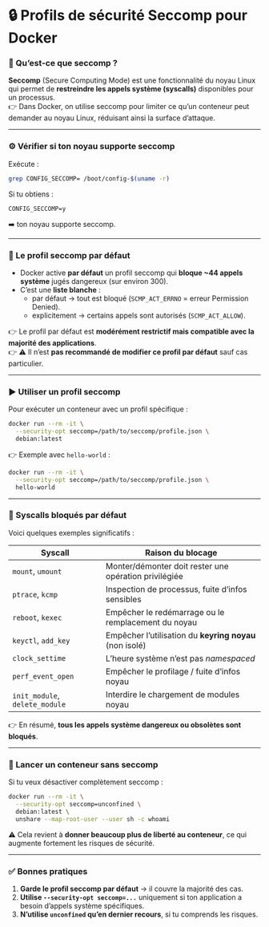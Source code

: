 # 🔒 Profils de sécurité Seccomp pour Docker

### 📝 Qu’est-ce que **seccomp** ?

**Seccomp** (Secure Computing Mode) est une fonctionnalité du noyau Linux qui permet de **restreindre les appels système (syscalls)** disponibles pour un processus.\
👉 Dans Docker, on utilise seccomp pour limiter ce qu’un conteneur peut demander au noyau Linux, réduisant ainsi la surface d’attaque.

***

### ⚙️ Vérifier si ton noyau supporte seccomp

Exécute :

```bash
grep CONFIG_SECCOMP= /boot/config-$(uname -r)
```

Si tu obtiens :

```
CONFIG_SECCOMP=y
```

➡️ ton noyau supporte seccomp.

***

### 📂 Le profil seccomp par défaut

* Docker active **par défaut** un profil seccomp qui **bloque \~44 appels système** jugés dangereux (sur environ 300).
* C’est une **liste blanche** :
  * par défaut → tout est bloqué (`SCMP_ACT_ERRNO` = erreur Permission Denied).
  * explicitement → certains appels sont autorisés (`SCMP_ACT_ALLOW`).

👉 Le profil par défaut est **modérément restrictif mais compatible avec la majorité des applications**.\
👉 ⚠️ Il n’est **pas recommandé de modifier ce profil par défaut** sauf cas particulier.

***

### ▶️ Utiliser un profil seccomp

Pour exécuter un conteneur avec un profil spécifique :

```bash
docker run --rm -it \
  --security-opt seccomp=/path/to/seccomp/profile.json \
  debian:latest
```

👉 Exemple avec `hello-world` :

```bash
docker run --rm -it \
  --security-opt seccomp=/path/to/seccomp/profile.json \
  hello-world
```

***

### 🚫 Syscalls bloqués par défaut

Voici quelques exemples significatifs :

| **Syscall**                    | **Raison du blocage**                                   |
| ------------------------------ | ------------------------------------------------------- |
| `mount`, `umount`              | Monter/démonter doit rester une opération privilégiée   |
| `ptrace`, `kcmp`               | Inspection de processus, fuite d’infos sensibles        |
| `reboot`, `kexec`              | Empêcher le redémarrage ou le remplacement du noyau     |
| `keyctl`, `add_key`            | Empêcher l’utilisation du **keyring noyau** (non isolé) |
| `clock_settime`                | L’heure système n’est pas _namespaced_                  |
| `perf_event_open`              | Empêcher le profilage / fuite d’infos noyau             |
| `init_module`, `delete_module` | Interdire le chargement de modules noyau                |

👉 En résumé, **tous les appels système dangereux ou obsolètes sont bloqués**.

***

### 🚀 Lancer un conteneur **sans seccomp**

Si tu veux désactiver complètement seccomp :

```bash
docker run --rm -it \
  --security-opt seccomp=unconfined \
  debian:latest \
  unshare --map-root-user --user sh -c whoami
```

⚠️ Cela revient à **donner beaucoup plus de liberté au conteneur**, ce qui augmente fortement les risques de sécurité.

***

### ✅ Bonnes pratiques

1. **Garde le profil seccomp par défaut** → il couvre la majorité des cas.
2. **Utilise `--security-opt seccomp=...`** uniquement si ton application a besoin d’appels système spécifiques.
3. **N’utilise `unconfined` qu’en dernier recours**, si tu comprends les risques.
